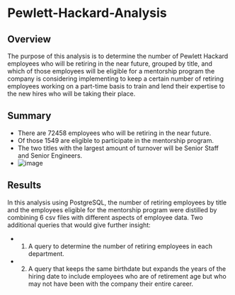 # Pewlett-Hackard-Analysis

##  Overview
The purpose of this analysis is to determine the number of Pewlett Hackard employees who will be retiring in the near future, grouped by title, and which of those employees will be eligible for a mentorship program the company is considering implementing to keep a certain number of retiring employees working on a part-time basis to train and lend their expertise to the new hires who will be taking their place.

##  Summary
* There are 72458 employees who will be retiring in the near future.
* Of those 1549 are eligible to participate in the mentorship program.
* The two titles with the largest amount of turnover will be Senior Staff and Senior Engineers.
* ![image](https://user-images.githubusercontent.com/116078337/209249897-917bfeca-f082-44d0-8033-8331b25ab9dc.png)


##  Results

In this analysis using PostgreSQL, the number of retiring employees by title and the employees eligible for the mentorship program were distilled by combining 6 csv files with different aspects of employee data. 
Two additional queries that would give further insight:
* 1.  A query to determine the number of retiring employees in each department.
* 2.  A query that keeps the same birthdate but expands the years of the hiring date to include employees who are of retirement age but who may not have been with the company their entire career.
